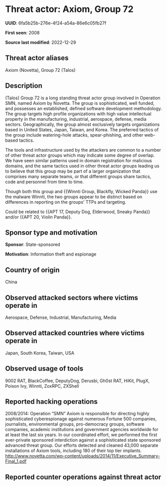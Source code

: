 # Threat actor: Axiom, Group 72

**UUID**: 6fa5b25b-276e-4f24-a54a-86e6c05fb27f

**First seen**: 2008

**Source last modified**: 2022-12-29

## Threat actor aliases

Axiom (Novetta), Group 72 (Talos)

## Description

(Talos) Group 72 is a long standing threat actor group involved in Operation SMN, named Axiom by Novetta. The group is sophisticated, well funded, and possesses an established, defined software development methodology. The group targets high profile organizations with high value intellectual property in the manufacturing, industrial, aerospace, defense, media sectors. Geographically, the group almost exclusively targets organizations based in United States, Japan, Taiwan, and Korea. The preferred tactics of the group include watering-hole attacks, spear-phishing, and other web-based tactics.

The tools and infrastructure used by the attackers are common to a number of other threat actor groups which may indicate some degree of overlap. We have seen similar patterns used in domain registration for malicious domains, and the same tactics used in other threat actor groups leading us to believe that this group may be part of a larger organization that comprises many separate teams, or that different groups share tactics, code and personnel from time to time.

Though both this group and {{Winnti Group, Blackfly, Wicked Panda}} use the malware Winnti, the two groups appear to be distinct based on differences in reporting on the groups’ TTPs and targeting.

Could be related to {{APT 17, Deputy Dog, Elderwood, Sneaky Panda}} and/or {{APT 20, Violin Panda}}.

## Sponsor type and motivation

**Sponsor**: State-sponsored

**Motivation**: Information theft and espionage


## Country of origin

China

## Observed attacked sectors where victims operate in

Aerospace, Defense, Industrial, Manufacturing, Media

## Observed attacked countries where victims operate in

Japan, South Korea, Taiwan, USA

## Observed usage of tools

9002 RAT, BlackCoffee, DeputyDog, Derusbi, Gh0st RAT, HiKit, PlugX, Poison Ivy, Winnti, ZoxRPC, ZXShell

## Reported hacking operations

2008/2014: Operation “SMN”
Axiom is responsible for directing highly sophisticated cyberespionage against numerous Fortune 500 companies, journalists, environmental groups, pro-democracy groups, software companies, academic institutions and government agencies worldwide for at least the last six years. In our coordinated effort, we performed the first ever-private sponsored interdiction against a sophisticated state sponsored advanced threat group. Our efforts detected and cleaned 43,000 separate installations of Axiom tools, including 180 of their top tier implants.
http://www.novetta.com/wp-content/uploads/2014/11/Executive_Summary-Final_1.pdf

## Reported counter operations against threat actor





